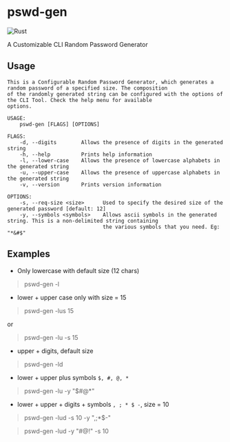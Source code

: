 # pswd-gen

![Rust](https://github.com/rapidclock/pswd-gen/workflows/Rust/badge.svg)

A Customizable CLI Random Password Generator

## Usage

```
This is a Configurable Random Password Generator, which generates a random password of a specified size. The composition
of the randomly generated string can be configured with the options of the CLI Tool. Check the help menu for available
options.

USAGE:
    pswd-gen [FLAGS] [OPTIONS]

FLAGS:
    -d, --digits        Allows the presence of digits in the generated string
    -h, --help          Prints help information
    -l, --lower-case    Allows the presence of lowercase alphabets in the generated string
    -u, --upper-case    Allows the presence of uppercase alphabets in the generated string
    -v, --version       Prints version information

OPTIONS:
    -s, --req-size <size>      Used to specify the desired size of the generated password [default: 12]
    -y, --symbols <symbols>    Allows ascii symbols in the generated string. This is a non-delimited string containing
                               the various symbols that you need. Eg: "*&#$"
```

## Examples

- Only lowercase with default size (12 chars)
> pswd-gen -l

- lower + upper case only with size = 15
> pswd-gen -lus 15

or
> pswd-gen -lu -s 15

- upper + digits, default size
> pswd-gen -ld

- lower + upper plus symbols `$, #, @, *`
> pswd-gen -lu -y "$#@*"

- lower + upper + digits + symbols `, ; * $ -`, size = 10
> pswd-gen -lud -s 10 -y ",;*$-"

> pswd-gen -lud -y "#@!" -s 10
